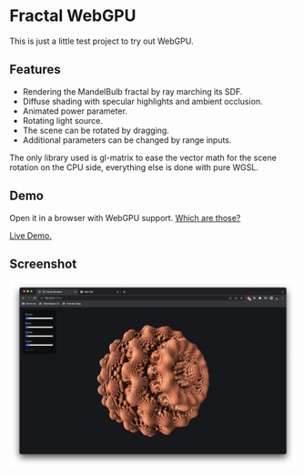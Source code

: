# Fractal WebGPU

This is just a little test project to try out WebGPU.

## Features

- Rendering the MandelBulb fractal by ray marching its SDF.
- Diffuse shading with specular highlights and ambient occlusion.
- Animated power parameter.
- Rotating light source.
- The scene can be rotated by dragging.
- Additional parameters can be changed by range inputs.

The only library used is gl-matrix to ease the vector math for the scene rotation on the CPU side, everything else is done with pure WGSL.

## Demo

Open it in a browser with WebGPU support. [Which are those?](https://caniuse.com/webgpu)

[Live Demo.](https://zordone.github.io/fractal-webgpu/)

## Screenshot

![Screenshot](screenshot.png)
